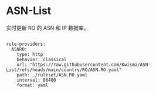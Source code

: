 
# ASN-List

实时更新 RO 的 ASN 和 IP 数据库。

<pre><code class="language-javascript">
rule-providers:
  ASNRO:
    type: http
    behavior: classical
    url: "https://raw.githubusercontent.com/Kwisma/ASN-List/refs/heads/main/country/RO/ASN.RO.yaml"
    path: ./ruleset/ASN.RO.yaml
    interval: 86400
    format: yaml
</code></pre>